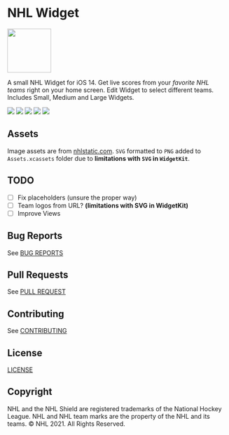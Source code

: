 # NHL Widget
<img src="https://www-league.nhlstatic.com/images/logos/league-dark/133-flat.svg" alt="" width="100"/>

A small NHL Widget for iOS 14. Get live scores from your *favorite NHL teams* right on your home screen. Edit Widget to select different teams. Includes Small, Medium and Large Widgets.

![](Images/1.png)
![](Images/2.png)
![](Images/3.png)
![](Images/4.png)
![](Images/5.png)

## Assets
Image assets are from [nhlstatic.com](www-league.nhlstatic.com). `SVG` formatted to `PNG` added to `Assets.xcassets` folder due to **limitations with `SVG` in `WidgetKit`**.

## TODO
- [ ] Fix placeholders (unsure the proper way)
- [ ] Team logos from URL? **(limitations with SVG in WidgetKit)**
- [ ] Improve Views

## Bug Reports
See [BUG REPORTS](.github/ISSUE_TEMPLATE/bug_report.md)

## Pull Requests
See [PULL REQUEST](.github/PULL_REQUEST_TEMPLATE/pull_request_template.md)

## Contributing
See [CONTRIBUTING](CONTRIBUTING.md)

## License
[LICENSE](LICENSE)

## Copyright
NHL and the NHL Shield are registered trademarks of the National Hockey League. NHL and NHL team marks are the property of the NHL and its teams. © NHL 2021. All Rights Reserved.